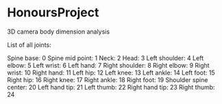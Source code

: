 # HonoursProject
3D camera body dimension analysis


List of all joints:

Spine base: 0
Spine mid point: 1
Neck: 2
Head: 3
Left shoulder: 4
Left elbow: 5
Left wrist: 6
Left hand: 7
Right shoulder: 8
Right elbow: 9
Right wrist: 10
Right hand: 11
Left hip: 12
Left knee: 13
Left ankle: 14
Left foot: 15
Right hip: 16
Right knee: 17
Right ankle: 18
Right foot: 19
Shoulder spine center: 20
Left hand tip: 21
Left thumb: 22
Right hand tip: 23
Right thumb: 24